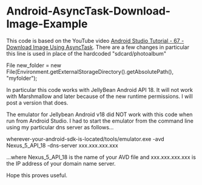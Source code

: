 # Android-AsyncTask-Download-Image-Example

This code is based on the YouTube video [Android Studio Tutorial - 67 - Download Image Using AsyncTask](https://www.youtube.com/watch?v=5Bo-ESPkpxI).
There are a few changes in particular this line is used in place of the hardcoded "sdcard/photoalbum"

File new_folder = new File(Environment.getExternalStorageDirectory().getAbsolutePath(), "myfolder");

In particular this code works with JellyBean Android API 18. It will not work with Marshmallow and later because of the new runtime permissions. 
I will post a version that does. 

The emulator for Jellybean Android v18 did NOT work with this code when run from Android Studio. I had to start the emulator from the command line 
using my particular dns server as follows...

wherever-your-android-sdk-is-located/tools/emulator.exe -avd Nexus_5_API_18 -dns-server xxx.xxx.xxx.xxx

...where Nexus_5_API_18 is the name of your AVD file and xxx.xxx.xxx.xxx is the IP address of your domain name server.

Hope this proves useful.
